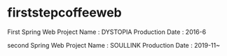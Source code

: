 # firststepcoffeeweb
First Spring Web Project Name : DYSTOPIA
Production Date : 2016-6  

second Spring Web Project Name : SOULLINK
Production Date : 2019-11~
